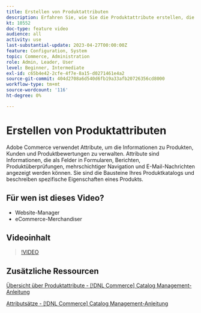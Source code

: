 ```yaml
---
title: Erstellen von Produktattributen
description: Erfahren Sie, wie Sie die Produktattribute erstellen, die verwendet werden, um die Informationen zu Produkten, Kunden und Produktbewertungen zu verwalten.
kt: 10552
doc-type: feature video
audience: all
activity: use
last-substantial-update: 2023-04-27T00:00:00Z
feature: Configuration, System
topic: Commerce, Administration
role: Admin, Leader, User
level: Beginner, Intermediate
exl-id: c65b4e42-2cfe-4f7e-8a15-d0271461e4a2
source-git-commit: 404d2708a6d540d6fb19a33afb20726356cd8000
workflow-type: tm+mt
source-wordcount: '116'
ht-degree: 0%

---
```


# Erstellen von Produktattributen

Adobe Commerce verwendet Attribute, um die Informationen zu Produkten, Kunden und Produktbewertungen zu verwalten. Attribute sind Informationen, die als Felder in Formularen, Berichten, Produktüberprüfungen, mehrschichtiger Navigation und E-Mail-Nachrichten angezeigt werden können. Sie sind die Bausteine Ihres Produktkatalogs und beschreiben spezifische Eigenschaften eines Produkts.

## Für wen ist dieses Video?

- Website-Manager
- eCommerce-Merchandiser

## Videoinhalt

>[!VIDEO](https://video.tv.adobe.com/v/343749?quality=12&learn=on)

## Zusätzliche Ressourcen

[Übersicht über Produktattribute - [!DNL Commerce] Catalog Management-Anleitung](https://experienceleague.adobe.com/docs/commerce-admin/catalog/product-attributes/product-attributes.html)

[Attributsätze - [!DNL Commerce] Catalog Management-Anleitung](https://experienceleague.adobe.com/docs/commerce-admin/catalog/product-attributes/create/attribute-sets.html)
